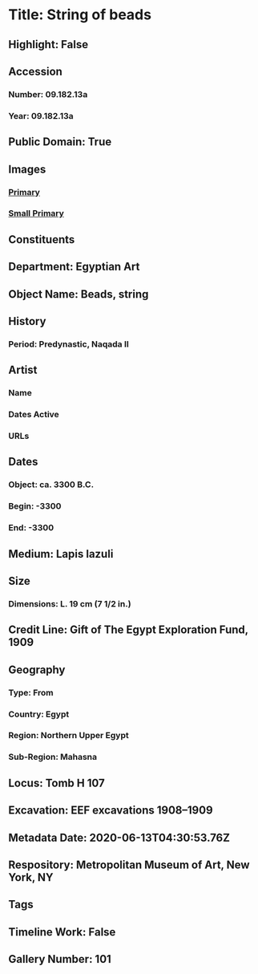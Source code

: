 # Title: String of beads
## Highlight: False
## Accession
### Number: 09.182.13a
### Year: 09.182.13a
## Public Domain: True
## Images
### [Primary](https://images.metmuseum.org/CRDImages/eg/original/09.182.13a.jpg)
### [Small Primary](https://images.metmuseum.org/CRDImages/eg/web-large/09.182.13a.jpg)
## Constituents
## Department: Egyptian Art
## Object Name: Beads, string
## History
### Period: Predynastic, Naqada II
## Artist
### Name
### Dates Active
### URLs
## Dates
### Object: ca. 3300 B.C.
### Begin: -3300
### End: -3300
## Medium: Lapis lazuli
## Size
### Dimensions: L. 19 cm (7 1/2 in.)
## Credit Line: Gift of The Egypt Exploration Fund, 1909
## Geography
### Type: From
### Country: Egypt
### Region: Northern Upper Egypt
### Sub-Region: Mahasna
## Locus: Tomb H 107
## Excavation: EEF excavations 1908–1909
## Metadata Date: 2020-06-13T04:30:53.76Z
## Respository: Metropolitan Museum of Art, New York, NY
## Tags
## Timeline Work: False
## Gallery Number: 101